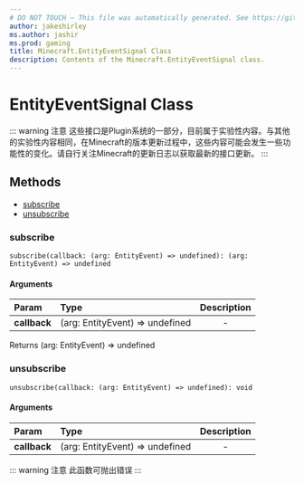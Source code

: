 ```yaml
---
# DO NOT TOUCH — This file was automatically generated. See https://github.com/Mojang/MinecraftScriptingApiDocsGenerator to modify descriptions, examples, etc.
author: jakeshirley
ms.author: jashir
ms.prod: gaming
title: Minecraft.EntityEventSignal Class
description: Contents of the Minecraft.EntityEventSignal class.
---
```

# EntityEventSignal Class
::: warning 注意
这些接口是Plugin系统的一部分，目前属于实验性内容。与其他的实验性内容相同，在Minecraft的版本更新过程中，这些内容可能会发生一些功能性的变化。请自行关注Minecraft的更新日志以获取最新的接口更新。
:::


## Methods
- [subscribe](#subscribe)
- [unsubscribe](#unsubscribe)
  
### **subscribe**
`
subscribe(callback: (arg: EntityEvent) => undefined): (arg: EntityEvent) => undefined
`

#### Arguments
| Param | Type | Description |
| :--- | :--- | :---: |
| **callback** | (arg: EntityEvent) => undefined | - |

Returns (arg: EntityEvent) => undefined


### **unsubscribe**
`
unsubscribe(callback: (arg: EntityEvent) => undefined): void
`

#### Arguments
| Param | Type | Description |
| :--- | :--- | :---: |
| **callback** | (arg: EntityEvent) => undefined | - |


::: warning 注意
此函数可抛出错误
:::

